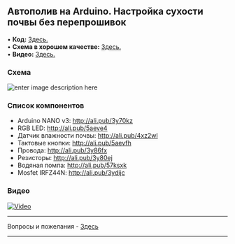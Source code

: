 ## Автополив на Arduino. Настройка сухости почвы без перепрошивок

• **Код:** [Здесь.](/all_here/139/code.txt)  
• **Схема в хорошем качестве:** [Здесь.](https://i.imgur.com/vx91056.jpg)  
• **Видео:** [Здесь.](https://youtu.be/TNvrlb5-B1U)  

### Схема
![enter image description here](https://i.imgur.com/vx91056.jpg)

### Список компонентов
- Arduino NANO v3: http://ali.pub/3y70kz  
- RGB LED: http://ali.pub/5aeve4  
- Датчик влажности почвы: http://ali.pub/4xz2wl  
- Тактовые кнопки: http://ali.pub/5aevfh  
- Провода: http://ali.pub/3y86fx  
- Резисторы: http://ali.pub/3y80ej  
- Водяная помпа: http://ali.pub/57ksxk  
- Mosfet IRFZ44N: http://ali.pub/3ydijc  

### Видео
[![Video](https://img.youtube.com/vi/TNvrlb5-B1U/maxresdefault.jpg)](https://youtu.be/TNvrlb5-B1U)

---

Вопросы и пожелания - [Здесь](https://www.youtube.com/c/Bytevideo/)

---
